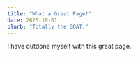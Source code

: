 ```yaml
---
title: "What a Great Page!"
date: 2025-10-01
blurb: "Totally the GOAT."
---
```


I have outdone myself with this great page.
